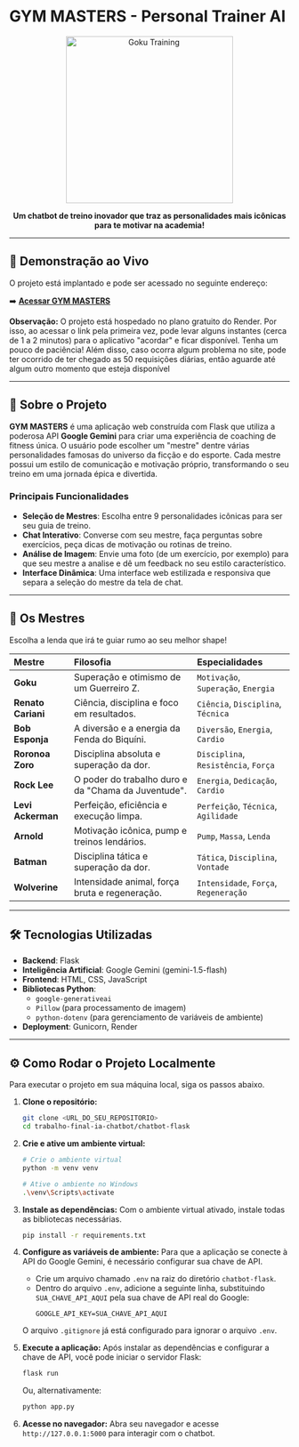 # GYM MASTERS - Personal Trainer AI

<p align="center">
  <img src="https://pa1.aminoapps.com/6481/aa4533bd25e33cdd5ac323ca0bddc4619afffb12_hq.gif" alt="Goku Training" width="300"/>
</p>

<p align="center">
  <strong>Um chatbot de treino inovador que traz as personalidades mais icônicas para te motivar na academia!</strong>
</p>

---

## 🚀 Demonstração ao Vivo

O projeto está implantado e pode ser acessado no seguinte endereço:

➡️ **[Acessar GYM MASTERS](https://trabalho-final-ia-chatbot.onrender.com)**

**Observação:** O projeto está hospedado no plano gratuito do Render. Por isso, ao acessar o link pela primeira vez, pode levar alguns instantes (cerca de 1 a 2 minutos) para o aplicativo "acordar" e ficar disponível. Tenha um pouco de paciência! Além disso, caso ocorra algum problema no site, pode ter ocorrido de ter chegado as 50 requisições diárias, então aguarde até algum outro momento que esteja disponível

---

## 🌟 Sobre o Projeto

**GYM MASTERS** é uma aplicação web construída com Flask que utiliza a poderosa API **Google Gemini** para criar uma experiência de coaching de fitness única. O usuário pode escolher um "mestre" dentre várias personalidades famosas do universo da ficção e do esporte. Cada mestre possui um estilo de comunicação e motivação próprio, transformando o seu treino em uma jornada épica e divertida.

### Principais Funcionalidades

* **Seleção de Mestres**: Escolha entre 9 personalidades icônicas para ser seu guia de treino.
* **Chat Interativo**: Converse com seu mestre, faça perguntas sobre exercícios, peça dicas de motivação ou rotinas de treino.
* **Análise de Imagem**: Envie uma foto (de um exercício, por exemplo) para que seu mestre a analise e dê um feedback no seu estilo característico.
* **Interface Dinâmica**: Uma interface web estilizada e responsiva que separa a seleção do mestre da tela de chat.

---

## 💪 Os Mestres

Escolha a lenda que irá te guiar rumo ao seu melhor shape!

| Mestre | Filosofia | Especialidades |
| :--- | :--- | :--- |
| **Goku** | Superação e otimismo de um Guerreiro Z. | `Motivação`, `Superação`, `Energia` |
| **Renato Cariani** | Ciência, disciplina e foco em resultados. | `Ciência`, `Disciplina`, `Técnica` |
| **Bob Esponja** | A diversão e a energia da Fenda do Biquíni. | `Diversão`, `Energia`, `Cardio` |
| **Roronoa Zoro** | Disciplina absoluta e superação da dor. | `Disciplina`, `Resistência`, `Força` |
| **Rock Lee** | O poder do trabalho duro e da "Chama da Juventude". | `Energia`, `Dedicação`, `Cardio` |
| **Levi Ackerman** | Perfeição, eficiência e execução limpa. | `Perfeição`, `Técnica`, `Agilidade` |
| **Arnold** | Motivação icônica, pump e treinos lendários. | `Pump`, `Massa`, `Lenda` |
| **Batman** | Disciplina tática e superação da dor. | `Tática`, `Disciplina`, `Vontade` |
| **Wolverine** | Intensidade animal, força bruta e regeneração. | `Intensidade`, `Força`, `Regeneração` |

---

## 🛠️ Tecnologias Utilizadas

* **Backend**: Flask
* **Inteligência Artificial**: Google Gemini (gemini-1.5-flash)
* **Frontend**: HTML, CSS, JavaScript
* **Bibliotecas Python**:
    * `google-generativeai`
    * `Pillow` (para processamento de imagem)
    * `python-dotenv` (para gerenciamento de variáveis de ambiente)
* **Deployment**: Gunicorn, Render

---

## ⚙️ Como Rodar o Projeto Localmente

Para executar o projeto em sua máquina local, siga os passos abaixo.

1.  **Clone o repositório:**
    ```bash
    git clone <URL_DO_SEU_REPOSITORIO>
    cd trabalho-final-ia-chatbot/chatbot-flask
    ```

2.  **Crie e ative um ambiente virtual:**
    ```bash
    # Crie o ambiente virtual
    python -m venv venv

    # Ative o ambiente no Windows
    .\venv\Scripts\activate
    ```

3.  **Instale as dependências:**
    Com o ambiente virtual ativado, instale todas as bibliotecas necessárias.
    ```bash
    pip install -r requirements.txt
    ```

4.  **Configure as variáveis de ambiente:**
    Para que a aplicação se conecte à API do Google Gemini, é necessário configurar sua chave de API.

    * Crie um arquivo chamado `.env` na raiz do diretório `chatbot-flask`.
    * Dentro do arquivo `.env`, adicione a seguinte linha, substituindo `SUA_CHAVE_API_AQUI` pela sua chave de API real do Google:
        ```
        GOOGLE_API_KEY=SUA_CHAVE_API_AQUI
        ```
    O arquivo `.gitignore` já está configurado para ignorar o arquivo `.env`.

5.  **Execute a aplicação:**
    Após instalar as dependências e configurar a chave de API, você pode iniciar o servidor Flask:
    ```bash
    flask run
    ```
    Ou, alternativamente:
    ```bash
    python app.py
    ```

6.  **Acesse no navegador:**
    Abra seu navegador e acesse `http://127.0.0.1:5000` para interagir com o chatbot.
